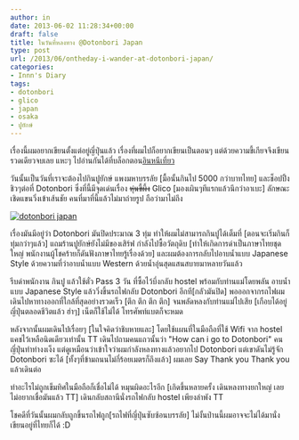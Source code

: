 ```yaml
---
author: in
date: 2013-06-02 11:28:34+00:00
draft: false
title: ในวันที่หลงทาง @Dotonbori Japan
type: post
url: /2013/06/ontheday-i-wander-at-dotonbori-japan/
categories:
- Innn's Diary
tags:
- dotonbori
- glico
- japan
- osaka
- ปูยักษ์
---
```


เรื่องนี้ผมอยากเขียนตั้งแต่อยู่ญี่ปุ่นแล้ว เรื่องที่ผมไปก็อยากเขียนเป็นตอนๆ แต่ด้วยความขี้เกียจจึงเขียนรวดเดียวจบเลย แหะๆ ไปอ่านกันได้ที่บล็อกตอน[อินหนีเที่ยว](https://www.innnblog.com/in-at-japan/)

วันนั้นเป็นวันที่เราจะต้องไปกินปูยักษ์ แพงมหาบรรลัย [มื้อนั้นกินไป 5000 กว่าบาทไทย] และช็อปปิ้งชิวๆต่อที่ Dotonbori ซึ่งที่นี้มีจุดเด่นเรื่อง <del>หุ่นขี้ผึ้ง</del> Glico [มองเผินๆทีแรกแล้วนึกว่าอาเบะ] ลักษณะเชิดแขนวิ่งเข้าเส้นชัย คนที่มาที่นี้แล้วไม่มาถ่ายรูป ถือว่ามาไม่ถึง

[![dotonbori japan](https://www.innnblog.com/wp-content/uploads/2013/06/dotonbori.jpg)
](https://www.innnblog.com/wp-content/uploads/2013/06/dotonbori.jpg)

<!-- more -->

เรื่องมันมีอยู่ว่า Dotonbori มันปิดประมาณ 3 ทุ่ม ทำให้ผมไม่สามารถกินปูได้เต็มที่ [ตอนจะเริ่มกินก็ทุ่มกว่าๆแล้ว] แถมร้านปูยักษ์ยังไม่มีของเสิร์ฟ กำลังไปซื้อวัตถุดิบ [ทำให้เกิดการด่าเป็นภาษาไทยชุดใหญ่ พนักงานผู้โชคร้ายก็ดันฟังภาษาไทยรู้เรื่องด้วย] และผมต้องการกลับไปอาบน้ำแบบ Japanese Style ด้วยความที่ว่าอาบน้ำแบบ Western ด้วยน้ำอุ่นสุดแสนสบายมาหลายวันแล้ว

รีบด่าพนักงาน กินปู แล้วใช้ตั๋ว Pass 3 วัน ที่ซื้อไว้บึ่งกลับ hostel พร้อมกับท่านแม่โดยพลัน อาบน้ำแบบ Japanese Style แล้ววิ่งขึ้นรถไฟกลับ Dotonbori อีกที[กลัวมันปิด] พอออกจากรถไฟผมเดินไปหาทางออกที่ใกล้ที่สุดอย่างรวดเร็ว [ตึก ตึก ตึก ตึก] จนพลัดหลงกับท่านแม่ไปเสีย [เกือบได้อยู่ญี่ปุ่นตลอดชีวิตแล้ว ฮ่าๆ] เน็ตก็ใช้ไม่ได้ โทรศัพท์แบตก็จะหมด

หลังจากนั้นผมเดินไปเรื่อยๆ [ในใจคิดว่าชิบหายและ] โดยใช้แผนที่ในมือถือที่ใช้ Wifi จาก hostel แคชไว้เหลือนิดเดียวเท่านั้น TT เดินไปถามคนแถวนั้นว่า "How can i go to Dotonbori" คนญี่ปุ่นทำท่างงเง็ง แต่ดูเหมือนว่าเข้าใจว่าผมกำลังหลงทางแล้วอยากไป Dotonbori แต่เขาดันไม่รู้จัก Dotonbori ซะได้ [ทั้งๆที่ข้ามถนนไม่กี่ร้อยเมตรก็ถึงแล้ว] ผมเลย Say Thank you Thank you แล้วเดินต่อ

ทำอะไรไม่ถูกเข็มทิศในมือถือก็เชื่อไม่ได้ หมุนผิดอะไรอีก [เกิดขึ้นหลายครั้ง เดินหลงทางยกใหญ่ เลยไม่อยากเชื่อมันแล้ว TT] เดินกลับสถานีนั่งรถไฟกลับ hostel เพียงลำพัง TT

โชคดีที่วันนั้นผมกลับถูกขึ้นรถไฟถูก[รถไฟที่ญี่ปุ่นซับซ้อนบรรลัย] ไม่งั้นป่านนี้ผมอาจจะไม่ได้มานั่งเขียนอยู่ที่ไทยก็ได้ :D
